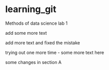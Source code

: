 # learning_git


Methods of data science lab 1

add some more text

add more text and fixed the mistake

trying out one more time - some more text here 

some changes in section A